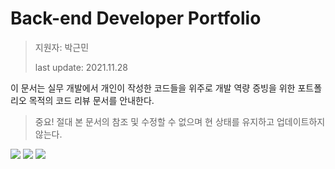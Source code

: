 # Back-end Developer Portfolio 

> 지원자: 박근민
> 
> last update: 2021.11.28

이 문서는 실무 개발에서 개인이 작성한 코드들을 위주로 개발 역량 증빙을 위한 포트폴리오 목적의 코드 리뷰 문서를 안내한다.

> 중요! 절대 본 문서의 참조 및 수정할 수 없으며 현 상태를 유지하고 업데이트하지 않는다.

<img src="./src/main/webapp/resources/image/img1.png">
<img src="./src/main/webapp/resources/image/img2.png">
<img src="./src/main/webapp/resources/image/img3.png">

